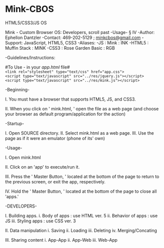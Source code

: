 Mink-CBOS
=========

HTML5/CSS3/JS OS

Mink - Custom Browser OS:
Developers, scroll past -Usage- § IV
-Author: Ephellon Dantzler
-Contact: 469-202-5129 ; minkcbos@gmail.com
-Support: JavaScript, HTML5, CSS3
-Aliases:
	-JS : Mink : INK
	-HTML5 : Muffin Stack : MINK
	-CSS3 : Rose Garden Basic : RGB

-Guidelines/Instructions:

#To Use - in your _app.html_ file#
<br />`<link rel="stylesheet" type="text/css" href="app.css">`
<br />`<script type="text/javascript" src="../res/jquery.js"></script>`
<br />`<script type="text/javascript" src="../res/mink.js"></script>`

-Beginning-

I. You must have a browser that supports HTML5, JS, and CSS3.

II. When you click on ' mink.html, ' open the file as a web page (and choose your browser as default program/application for the action)

-Startup-

I. Open SOURCE directory.
II. Select mink.html as a web page.
III. Use the page as if it were an emulator (phone of its' own)

-Usage-

I. Open mink.html

II. Click on an 'app' to execute/run it.

III. Press the ' Master Button, ' located at the bottom of the page to return to the previous screen, or exit the app, respectively.

IV. Hold the ' Master Button, ' located at the bottom of the page to close all 'apps.'

-DEVELOPERS-

I. Building apps.
	i. Body of apps : use HTML ver. 5
	ii. Behavior of apps : use JS
	iii. Styling apps : use CSS ver. 3

II. Data manipulation
	i. Saving
	ii. Loading
	iii. Deleting
	iv. Merging/Concating

III. Sharing content
	i. App-App
	ii. App-Web
	iii. Web-App

